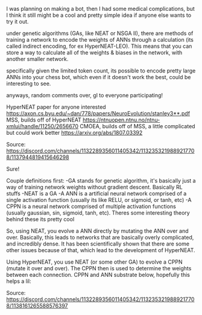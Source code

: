 I was planning on making a bot, then I had some medical complications, but I think it still might be a cool and pretty simple idea if anyone else wants to try it out.

under genetic algorithms (GAs, like NEAT or NSGA II), there are methods of training a network to encode the weights of ANNs through a calculation (its called indirect encoding, for ex HyperNEAT-LEO). This means that you can store a way to calculate all of the weights & biases in the network, with another smaller network.

specifically given the limited token count, its possible to encode pretty large ANNs into your chess bot, which even if it doesn't work the best, could be interesting to see.

anyways, random comments over, gl to everyone participating!

HyperNEAT paper for anyone interested
https://axon.cs.byu.edu/~dan/778/papers/NeuroEvolution/stanley3**.pdf
MSS, builds off of HyperNEAT
https://ntnuopen.ntnu.no/ntnu-xmlui/handle/11250/2656670
CMOEA, builds off of MSS, a little complicated but could work better
https://arxiv.org/abs/1807.03392

Source: https://discord.com/channels/1132289356011405342/1132353219889217708/1137944819415646298

Sure!

Couple definitions first:
          -GA stands for genetic algorithm, it's basically just a way of training network weights without gradient descent. Basically RL stuffs
          -NEAT is a GA
          -A ANN is a artificial neural network comprised of a single activation function (usually its like RELU, or sigmoid, or tanh, etc)
          -A CPPN is a neural network comprised of multiple activation functions (usually gaussian, sin, sigmoid, tanh, etc). Theres some interesting theory behind these its pretty cool

So, using NEAT, you evolve a ANN directly by mutating the ANN over and over. Basically, this leads to networks that are basically overly complicated, and incredibly dense. It has been scientifically shown that there are some other issues because of that, which lead to the development of HyperNEAT.

Using HyperNEAT, you use NEAT (or some other GA) to evolve a CPPN (mutate it over and over). The CPPN then is used to determine the weights between each connection. CPPN and ANN substrate below, hopefully this helps a lil:

Source: https://discord.com/channels/1132289356011405342/1132353219889217708/1138161265588576397
